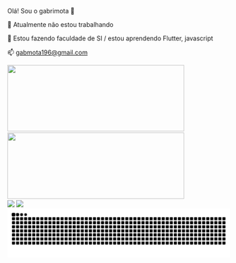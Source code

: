 Olá! Sou o gabrimota 👋

🔭 Atualmente não estou trabalhando

🌱 Estou fazendo faculdade de SI / estou aprendendo Flutter, javascript

📫 gabmota196@gmail.com




<!--- ![Anurag's GitHub stats](https://github-readme-stats.vercel.app/api?username=gabrimota&show_icons=true&theme=tokyonight)  [![Top Langs](https://github-readme-stats.vercel.app/api/top-langs/?username=gabrimota&showicons=true&theme=tokyonight)](https://github.com/anuraghazra/github-readme-stats) 
  
--->
<div align="left">
  <a href="https://github.com/duribeiro">
    <img height="150em"  width="400cm" src="https://github-readme-stats.vercel.app/api?username=gabrimota&count_private=true&include_all_commits=true&show_icons=true&theme=tokyonight&hide_border=false&show_owner=true"/>
    <img height="150em"  width="400cm" src="https://github-readme-stats.vercel.app/api/top-langs/?username=gabrimota&theme=tokyonight&hide_border=false&&layout=compact"/>
  </a>
</div>
<div> 
  <a href="https://www.instagram.com/bomfim_gab/" align="left" target="_blank"><img src="https://img.shields.io/badge/-Instagram-%23E4405F?style=for-the-badge&logo=instagram&logoColor=white" target="_blank"></a>
  <a href="https://www.linkedin.com/in/gabriel-bomfim-mota-da-silva-38a525258/" target="_blank"><img src="https://img.shields.io/badge/-LinkedIn-%230077B5?style=for-the-badge&logo=linkedin&logoColor=white" target="_blank"></a> 
  
</div>


<div align="left">
<img  src="https://raw.githubusercontent.com/gabrimota/gabrimota/output/github-contribution-grid-snake-dark.svg" alt="contribution graph" />
</div>
